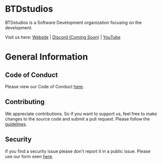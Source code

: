 # BTDstudios

BTDstudios is a Software Development organization focusing on the development.

Visit us here: [Website](https://btdstudios.github.io/) | [Discord (Coming Soon)]() | [YouTube](https://youtube.com/@BTDstudios-official)

# General Information
## Code of Conduct
Please view our Code of Conduct [here](../CODE_OF_CONDUCT.md).

## Contributing
We appreciate contributions. So if you want to support us,
feel free to make changes to the source code and submit a pull request.
Please follow the [guidelines](../CONTRIBUTING.md).

## Security
If you find a security issue please don't report it in a public issue.
Please use our form seen [here](../SECURITY.md).
